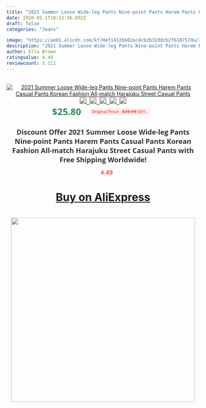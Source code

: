 ```yaml
---
title: "2021 Summer Loose Wide-leg Pants Nine-point Pants Harem Pants Casual Pants Korean Fashion All-match Harajuku Street Casual Pants"
date: 2020-05-1T10:12:36.892Z
draft: false
categories: "Jeans"

image: "https://ae01.alicdn.com/kf/Hef1412b682ac4cb2b32ddcb2f610757du/2021-Summer-Loose-Wide-leg-Pants-Nine-point-Pants-Harem-Pants-Casual-Pants-Korean-Fashion-All.jpg"
description: "2021 Summer Loose Wide-leg Pants Nine-point Pants Harem Pants Casual Pants Korean Fashion All-match Harajuku Street Casual Pants"
author: Ella Brown
ratingvalue: 4.49
reviewcount: 1.111
---
```

<br>
<div style="text-align: center;">
<a href="https://s.click.aliexpress.com/e/_AXxlxP" target="_blank" rel="nofollow noopener noreferrer"><img alt="2021 Summer Loose Wide-leg Pants Nine-point Pants Harem Pants Casual Pants Korean Fashion All-match Harajuku Street Casual Pants" class="magnifier-image" src="https://ae01.alicdn.com/kf/Hef1412b682ac4cb2b32ddcb2f610757du/2021-Summer-Loose-Wide-leg-Pants-Nine-point-Pants-Harem-Pants-Casual-Pants-Korean-Fashion-All.jpg_640x640.jpg">
<br>
<img style="border:1px solid salmon" src="https://ae01.alicdn.com/kf/Hef1412b682ac4cb2b32ddcb2f610757du/2021-Summer-Loose-Wide-leg-Pants-Nine-point-Pants-Harem-Pants-Casual-Pants-Korean-Fashion-All.jpg_120x120.jpg">&nbsp;&nbsp;<img style="border:1px solid salmon" src="https://ae01.alicdn.com/kf/H50e82a6afc3644a59060a8f0eae017d73/2021-Summer-Loose-Wide-leg-Pants-Nine-point-Pants-Harem-Pants-Casual-Pants-Korean-Fashion-All.jpg_120x120.jpg">&nbsp;&nbsp;<img style="border:1px solid salmon" src="https://ae01.alicdn.com/kf/H79b3e39ef20c47b09bfcff4b2296b97cS/2021-Summer-Loose-Wide-leg-Pants-Nine-point-Pants-Harem-Pants-Casual-Pants-Korean-Fashion-All.jpg_120x120.jpg">&nbsp;&nbsp;<img style="border:1px solid salmon" src="https://ae01.alicdn.com/kf/H260f5c31e0c84f88ab67d4588d568740e/2021-Summer-Loose-Wide-leg-Pants-Nine-point-Pants-Harem-Pants-Casual-Pants-Korean-Fashion-All.jpg_120x120.jpg">&nbsp;&nbsp;<img style="border:1px solid salmon" src="https://ae01.alicdn.com/kf/Hfd772fdf316044f887ea3b0d2929fdeeT/2021-Summer-Loose-Wide-leg-Pants-Nine-point-Pants-Harem-Pants-Casual-Pants-Korean-Fashion-All.jpg_120x120.jpg"></a></div><br0>
<div style="text-align: center;"><span style="background-color: white; border: 0px; box-sizing: border-box; color: seagreen; display: inline-block; font-family: &quot;open sans&quot; , &quot;arial&quot; , &quot;helvetica&quot; , sans-serif , &quot;heiti&quot;; font-size: 24px; font-stretch: inherit; font-weight: 700; line-height: inherit; margin: 0px 10px 0px 0px; padding: 0px; vertical-align: middle;">$25.80 </span>
<span style="background: rgb(255 , 241 , 241); border-radius: 3px; border: 0px; box-sizing: border-box; color: #ff4747; display: inline-block; font-family: inherit; font-size: 12px; font-stretch: inherit; font-style: inherit; font-variant: inherit; font-weight: 600; line-height: inherit; margin: 0px; padding: 2px 5px; transform: scale(0.9); vertical-align: middle;">Original Price : <b style="text-decoration: line-through;">$39.69 </b> 35%&nbsp;&nbsp;</span></div>
<h1 style="color: #333333; display: inline-block; font-family: &quot;open sans&quot; , &quot;arial&quot; , &quot;helvetica&quot; , sans-serif , &quot;heiti&quot;; font-size: 18px; font-stretch: inherit; font-weight: 700; text-align: center;">Discount Offer 2021 Summer Loose Wide-leg Pants Nine-point Pants Harem Pants Casual Pants Korean Fashion All-match Harajuku Street Casual Pants with Free Shipping Worldwide!</h1>
<div style="color: #ff4747; text-align: center;">
<img src="https://4.bp.blogspot.com/-M0ZcTcb-5uY/XleCXlxnR4I/AAAAAAAAAEc/OrjgMkXV1oMQFaCRZj5HQwOCBcu3w1FegCPcBGAYYCw/s1600/star.png" style="height: 15px;">&nbsp;<b>4.49</b></div>
<div class="button_cont" align="center"><a class="buynow_a" href="https://s.click.aliexpress.com/e/_AXxlxP" target="_blank" rel="nofollow noopener noreferrer"><H1>Buy on AliExpress</H1></a></div><br>
<div class="separator" style="clear: both; text-align: center;">
<img src="https://lh3.googleusercontent.com/-pTy5HemUv9M/XlePHvY0dAI/AAAAAAAAAE4/0nX5iRUoIWY8eMW9Dpxeirr157OZliDIgCLcBGAsYHQ/s1600/badge.gif" width="480">
</div>
